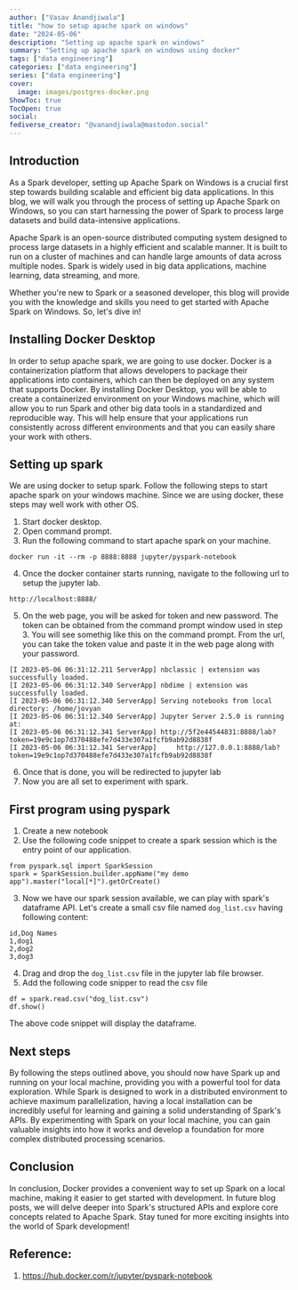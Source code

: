 ```yaml
---
author: ["Vasav Anandjiwala"]
title: "how to setup apache spark on windows"
date: "2024-05-06"
description: "Setting up apache spark on windows"
summary: "Setting up apache spark on windows using docker"
tags: ["data engineering"]
categories: ["data engineering"]
series: ["data engineering"]
cover:
  image: images/postgres-docker.png
ShowToc: true
TocOpen: true
social:
fediverse_creator: "@vanandjiwala@mastodon.social"
---
```


## Introduction

As a Spark developer, setting up Apache Spark on Windows is a crucial first step towards building scalable and efficient big data applications. In this blog, we will walk you through the process of setting up Apache Spark on Windows, so you can start harnessing the power of Spark to process large datasets and build data-intensive applications.

Apache Spark is an open-source distributed computing system designed to process large datasets in a highly efficient and scalable manner. It is built to run on a cluster of machines and can handle large amounts of data across multiple nodes. Spark is widely used in big data applications, machine learning, data streaming, and more.

Whether you're new to Spark or a seasoned developer, this blog will provide you with the knowledge and skills you need to get started with Apache Spark on Windows. So, let's dive in!

## Installing Docker Desktop

In order to setup apache spark, we are going to use docker. Docker is a containerization platform that allows developers to package their applications into containers, which can then be deployed on any system that supports Docker. By installing Docker Desktop, you will be able to create a containerized environment on your Windows machine, which will allow you to run Spark and other big data tools in a standardized and reproducible way. This will help ensure that your applications run consistently across different environments and that you can easily share your work with others.

## Setting up spark

We are using docker to setup spark. Follow the following steps to start apache spark on your windows machine. Since we are using docker, these steps may well work with other OS.

1. Start docker desktop.
2. Open command prompt.
3. Run the following command to start apache spark on your machine.

```
docker run -it --rm -p 8888:8888 jupyter/pyspark-notebook
```

4. Once the docker container starts running, navigate to the following url to setup the jupyter lab.

```
http://localhost:8888/
```

5. On the web page, you will be asked for token and new password. The token can be obtained from the command prompt window used in step 3. You will see somethig like this on the command prompt. From the url, you can take the token value and paste it in the web page along with your password.

```
[I 2023-05-06 06:31:12.211 ServerApp] nbclassic | extension was successfully loaded.
[I 2023-05-06 06:31:12.340 ServerApp] nbdime | extension was successfully loaded.
[I 2023-05-06 06:31:12.340 ServerApp] Serving notebooks from local directory: /home/jovyan
[I 2023-05-06 06:31:12.340 ServerApp] Jupyter Server 2.5.0 is running at:
[I 2023-05-06 06:31:12.341 ServerApp] http://5f2e44544831:8888/lab?token=19e9c1op7d370488efe7d433e307a1fcfb9ab92d8838f
[I 2023-05-06 06:31:12.341 ServerApp]     http://127.0.0.1:8888/lab?token=19e9c1op7d370488efe7d433e307a1fcfb9ab92d8838f
```

6. Once that is done, you will be redirected to jupyter lab
7. Now you are all set to experiment with spark.

## First program using pyspark

1. Create a new notebook
2. Use the following code snippet to create a spark session which is the entry point of our application.

```
from pyspark.sql import SparkSession
spark = SparkSession.builder.appName("my demo app").master("local[*]").getOrCreate()
```

3. Now we have our spark session available, we can play with spark's dataframe API. Let's create a small csv file named `dog_list.csv` having following content:

```
id,Dog Names
1,dog1
2,dog2
3,dog3
```

4. Drag and drop the `dog_list.csv` file in the jupyter lab file browser.
5. Add the following code snipper to read the csv file

```
df = spark.read.csv("dog_list.csv")
df.show()
```

The above code snippet will display the dataframe.

## Next steps

By following the steps outlined above, you should now have Spark up and running on your local machine, providing you with a powerful tool for data exploration. While Spark is designed to work in a distributed environment to achieve maximum parallelization, having a local installation can be incredibly useful for learning and gaining a solid understanding of Spark's APIs. By experimenting with Spark on your local machine, you can gain valuable insights into how it works and develop a foundation for more complex distributed processing scenarios.

## Conclusion

In conclusion, Docker provides a convenient way to set up Spark on a local machine, making it easier to get started with development. In future blog posts, we will delve deeper into Spark's structured APIs and explore core concepts related to Apache Spark. Stay tuned for more exciting insights into the world of Spark development!

## Reference:

1. https://hub.docker.com/r/jupyter/pyspark-notebook
